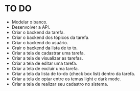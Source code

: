 # TO DO

* Modelar o banco.
* Desenvolver a API.
* Criar o backend da tarefa.
* Criar o backend dos tópicos da tarefa.
* Criar o backend do usuário.
* Crair o backend da lista de to to.
* Criar a tela de cadastrar uma tarefa.
* Criar a tela de visualizar as tarefas.
* Criar a tela de editar uma tarefa.
* Criar a tela de excluir uma tarefa.
* Criar a tela da lista de to-do (check box list) dentro da tarefa.
* Criar a tela de optar entre os temas light e dark mode.
* Criar a tela de realizar seu cadastro no sistema.